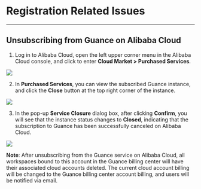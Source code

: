 # Registration Related Issues
---


## Unsubscribing from Guance on Alibaba Cloud

1. Log in to Alibaba Cloud, open the left upper corner menu in the Alibaba Cloud console, and click to enter **Cloud Market > Purchased Services**.

![](../img/10.aliyun_market_1.png)

2. In **Purchased Services**, you can view the subscribed Guance instance, and click the **Close** button at the top right corner of the instance.

![](../img/1.aliyun_cancel_2.png)

3. In the pop-up **Service Closure** dialog box, after clicking **Confirm**, you will see that the instance status changes to **Closed**, indicating that the subscription to Guance has been successfully canceled on Alibaba Cloud.

![](../img/1.aliyun_cancel_3.png)

**Note**: After unsubscribing from the Guance service on Alibaba Cloud, all workspaces bound to this account in the Guance billing center will have their associated cloud accounts deleted. The current cloud account billing will be changed to the Guance billing center account billing, and users will be notified via email.